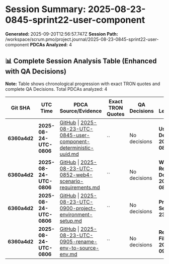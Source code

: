 # Session Summary: 2025-08-23-0845-sprint22-user-component

**Generated:** 2025-09-20T12:56:57.747Z
**Session Path:** /workspace/scrum.pmo/project.journal/2025-08-23-0845-sprint22-user-component
**PDCAs Analyzed:** 4

## **📊 Complete Session Analysis Table (Enhanced with QA Decisions)**

**Note:** Table shows chronological progression with exact TRON quotes and complete QA Decisions. Total PDCAs analyzed: 4

| **Git SHA** | **UTC Time** | **PDCA Source/Evidence** | **Exact TRON Quotes** | **QA Decisions** | **Key Learning/Achievement** |
|-------------|--------------|--------------------------|------------------------|------------------|-----------------------------|
| **6360a4d2** | **2025-08-24-UTC-0806** | [GitHub](https://github.com/Cerulean-Circle-GmbH/Web4Articles/blob/dev/2025-09-19-UTC-1657/scrum.pmo/project.journal/2025-08-23-0845-sprint22-user-component/pdca/2025-08-23-UTC-0845-user-component-deterministic-uuid.md) \| [2025-08-23-UTC-0845-user-component-deterministic-uuid.md](N/A) | `` | No decisions | **User Component with Deterministic UUID - 2025-08-23-UTC-0845** |
| **6360a4d2** | **2025-08-24-UTC-0806** | [GitHub](https://github.com/Cerulean-Circle-GmbH/Web4Articles/blob/dev/2025-09-19-UTC-1657/scrum.pmo/project.journal/2025-08-23-0845-sprint22-user-component/pdca/2025-08-23-UTC-0852-web4-scenario-requirements.md) \| [2025-08-23-UTC-0852-web4-scenario-requirements.md](N/A) | `` | No decisions | **Web4 Scenario Requirements Documentation - 2025-08-23-UTC-0852** |
| **6360a4d2** | **2025-08-24-UTC-0806** | [GitHub](https://github.com/Cerulean-Circle-GmbH/Web4Articles/blob/dev/2025-09-19-UTC-1657/scrum.pmo/project.journal/2025-08-23-0845-sprint22-user-component/pdca/2025-08-23-UTC-0900-project-environment-setup.md) \| [2025-08-23-UTC-0900-project-environment-setup.md](N/A) | `` | No decisions | **Project Environment Setup - 2025-08-23-UTC-0900** |
| **6360a4d2** | **2025-08-24-UTC-0806** | [GitHub](https://github.com/Cerulean-Circle-GmbH/Web4Articles/blob/dev/2025-09-19-UTC-1657/scrum.pmo/project.journal/2025-08-23-0845-sprint22-user-component/pdca/2025-08-23-UTC-0905-rename-env-to-source-env.md) \| [2025-08-23-UTC-0905-rename-env-to-source-env.md](N/A) | `` | No decisions | **Rename Environment File to source.env - 2025-08-23-UTC-0905** |
